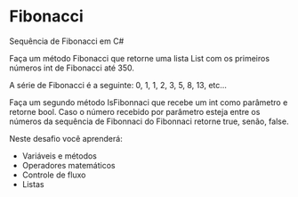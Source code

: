 # Fibonacci
Sequência de Fibonacci em C#

Faça um método Fibonacci que retorne uma lista List<int> com os primeiros números int de Fibonacci até 350.

A série de Fibonacci é a seguinte: 0, 1, 1, 2, 3, 5, 8, 13, etc…

Faça um segundo método IsFibonnaci que recebe um int como parâmetro e retorne bool. Caso o número recebido por parâmetro esteja entre os números da sequência de Fibonnaci do Fibonnaci retorne true, senão, false.


Neste desafio você aprenderá:

- Variáveis e métodos
- Operadores matemáticos
- Controle de fluxo
- Listas
